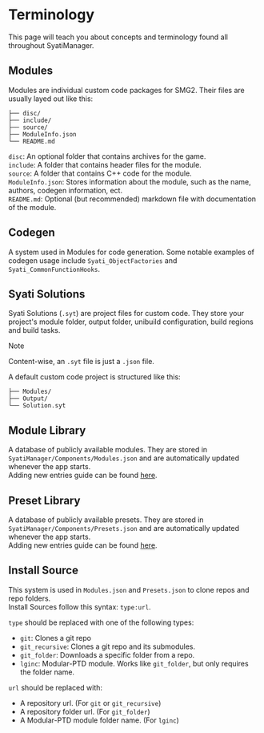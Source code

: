 # Terminology
This page will teach you about concepts and terminology found all throughout SyatiManager.

## Modules
Modules are individual custom code packages for SMG2. Their files are usually layed out like this:
```
├── disc/
├── include/
├── source/
├── ModuleInfo.json
└── README.md
```
`disc`: An optional folder that contains archives for the game.<br>
`include`: A folder that contains header files for the module.<br>
`source`: A folder that contains C++ code for the module.<br>
`ModuleInfo.json`: Stores information about the module, such as the name, authors, codegen information, ect.<br>
`README.md`: Optional (but recommended) markdown file with documentation of the module.

## Codegen
A system used in Modules for code generation. Some notable examples of codegen usage include `Syati_ObjectFactories` and `Syati_CommonFunctionHooks`.

## Syati Solutions
Syati Solutions (`.syt`) are project files for custom code. They store your project's module folder, output folder, unibuild configuration, build regions and build tasks.

> [!NOTE]
> Content-wise, an `.syt` file is just a `.json` file.

A default custom code project is structured like this:
```
├── Modules/
├── Output/
└── Solution.syt
```

## Module Library
A database of publicly available modules. They are stored in `SyatiManager/Components/Modules.json` and are automatically updated whenever the app starts.<br>
Adding new entries guide can be found [here](https://github.com/SMGCommunity/SyatiManager/blob/main/Docs/Guides/AddingToLibs.md#adding-modules-to-the-module-library).

## Preset Library
A database of publicly available presets. They are stored in `SyatiManager/Components/Presets.json` and are automatically updated whenever the app starts.<br>
Adding new entries guide can be found [here](https://github.com/SMGCommunity/SyatiManager/blob/main/Docs/Guides/AddingToLibs.md#adding-presets-to-the-preset-library).

## Install Source
This system is used in `Modules.json` and `Presets.json` to clone repos and repo folders.<br>
Install Sources follow this syntax: `type:url`.

`type` should be replaced with one of the following types:
- `git`: Clones a git repo
- `git_recursive`: Clones a git repo and its submodules.
- `git_folder`: Downloads a specific folder from a repo.
- `lginc`: Modular-PTD module. Works like `git_folder`, but only requires the folder name.

`url` should be replaced with:
- A repository url. (For `git` or `git_recursive`)
- A repository folder url. (For `git_folder`)
- A Modular-PTD module folder name. (For `lginc`)